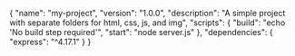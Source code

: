 {
  "name": "my-project",
  "version": "1.0.0",
  "description": "A simple project with separate folders for html, css, js, and img",
  "scripts": {
    "build": "echo 'No build step required'",
    "start": "node server.js"
  },
  "dependencies": {
    "express": "^4.17.1"
  }
}
